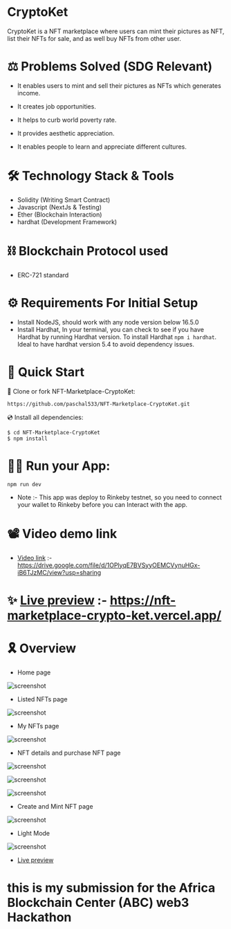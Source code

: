 # CryptoKet 

CryptoKet is a NFT marketplace where users can mint their pictures as NFT, list their NFTs for sale, and as well buy NFTs from other user.

# ⚖ Problems Solved (SDG Relevant)

- It enables users to mint and sell their pictures as NFTs which generates income.

- It creates job opportunities.

- It helps to curb world poverty rate.

- It provides aesthetic appreciation.

- It enables people to learn and appreciate different cultures.

# 🛠 Technology Stack & Tools

- Solidity (Writing Smart Contract)
- Javascript (NextJs & Testing)
- Ether (Blockchain Interaction)
- hardhat (Development Framework)

# ⛓ Blockchain Protocol used

- ERC-721 standard

# ⚙ Requirements For Initial Setup
- Install NodeJS, should work with any node version below 16.5.0
- Install Hardhat, In your terminal, you can check to see if you have Hardhat by running Hardhat version. To install Hardhat `npm i hardhat`. Ideal to have hardhat version 5.4 to avoid dependency issues.

# 🚀 Quick Start

📄 Clone or fork NFT-Marketplace-CryptoKet:

```
https://github.com/paschal533/NFT-Marketplace-CryptoKet.git
```
💿 Install all dependencies:
 
```
$ cd NFT-Marketplace-CryptoKet
$ npm install 
```

# 🚴‍♂️ Run your App:

```
npm run dev
```

- Note :- This app was deploy to Rinkeby testnet, so you need to connect your wallet to Rinkeby before you can Interact with the app.

# 📽 Video demo link

- [Video link](https://drive.google.com/file/d/1OPlyqE7BVSyyOEMCVynuHGx-iB6TJzMC/view?usp=sharing) :- https://drive.google.com/file/d/1OPlyqE7BVSyyOEMCVynuHGx-iB6TJzMC/view?usp=sharing

# ✨ [Live preview](https://nft-marketplace-crypto-ket.vercel.app/) :- https://nft-marketplace-crypto-ket.vercel.app/

# 🎗 Overview

- Home page

![screenshot](./assets/Screenshot1.png)

- Listed NFTs page

![screenshot](./assets/Screenshot3.png)

- My NFTs page

![screenshot](./assets/Screenshot4.png)

- NFT details and purchase NFT page

![screenshot](./assets/Screenshot5.png)

![screenshot](./assets/Screenshot6.png)

![screenshot](./assets/Screenshot7.png)

- Create and Mint NFT page

![screenshot](./assets/Screenshot2.png)

- Light Mode

![screenshot](./assets/Screenshot8.png)

- [Live preview](https://nft-marketplace-crypto-ket.vercel.app/)

# this is my submission for the Africa Blockchain Center (ABC) web3 Hackathon
